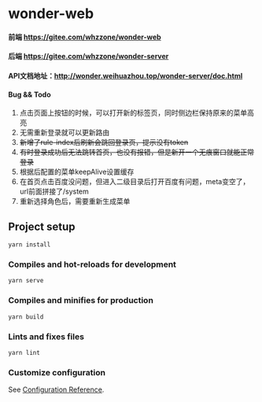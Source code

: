 # wonder-web

#### 前端 https://gitee.com/whzzone/wonder-web

#### 后端 https://gitee.com/whzzone/wonder-server

#### API文档地址：http://wonder.weihuazhou.top/wonder-server/doc.html

#### Bug && Todo
1. 点击页面上按钮的时候，可以打开新的标签页，同时侧边栏保持原来的菜单高亮
2. 无需重新登录就可以更新路由
3. ~~新增了rule-index后刷新会跳回登录页，提示没有token~~
4. ~~有时登录成功后无法跳转首页，也没有报错，但是新开一个无痕窗口就能正常登录~~
5. 根据后配置的菜单keepAlive设置缓存
6. 在首页点击百度没问题，但进入二级目录后打开百度有问题，meta变空了，url前面拼接了/system
7. 重新选择角色后，需要重新生成菜单

## Project setup
```
yarn install
```

### Compiles and hot-reloads for development
```
yarn serve
```

### Compiles and minifies for production
```
yarn build
```

### Lints and fixes files
```
yarn lint
```

### Customize configuration
See [Configuration Reference](https://cli.vuejs.org/config/).
